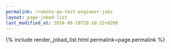 ```yaml
---
permalink: /remote-qa-test-engineer-jobs
layout: page-jobad-list
last_modified_at: 2018-08-18T20:10:22+0200
---
```

{% include render_jobad_list.html permalink=page.permalink %}

